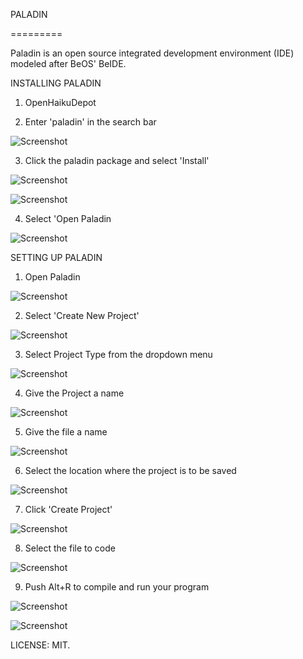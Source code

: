 PALADIN

 =========

Paladin is an open source integrated development environment (IDE) modeled after BeOS' BeIDE. 

INSTALLING PALADIN
 1. OpenHaikuDepot

 2. Enter 'paladin' in the search bar

![Screenshot](2.png)

 3. Click the paladin package and select 'Install'

![Screenshot](3.png)

![Screenshot](4.png)

 4. Select 'Open Paladin

![Screenshot](5.png)


SETTING UP PALADIN

 1. Open Paladin

![Screenshot](6.png)

 2. Select 'Create New Project'

![Screenshot](7.png)

 3. Select Project Type from the dropdown menu

![Screenshot](8.png)

 4. Give the Project a name

![Screenshot](9.png)

 5. Give the file a name

![Screenshot](10.png)

 6. Select the location where the project is to be saved

![Screenshot](11.png)

 7. Click 'Create Project'

![Screenshot](12.png)

 8. Select the file to code

![Screenshot](13.png) 

 9. Push Alt+R to compile and run your program

![Screenshot](14.png) 

![Screenshot](15.png)



LICENSE: MIT.  
